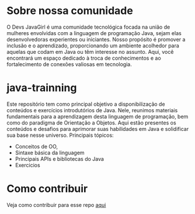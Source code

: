 # Sobre nossa comunidade
O Devs JavaGirl é uma comunidade tecnológica focada na união de mulheres envolvidas com a linguagem de programação Java, sejam elas desenvolvedoras experientes ou iniciantes. Nosso propósito é promover a inclusão e o aprendizado, proporcionando um ambiente acolhedor para aquelas que codam em Java ou têm interesse no assunto. Aqui, você encontrará um espaço dedicado à troca de conhecimentos e ao fortalecimento de conexões valiosas em tecnologia.

# java-trainning
Este repositório tem como principal objetivo a disponibilização de conteúdos e exercícios introdutórios de Java. Nele, reunimos materiais fundamentais para a aprendizagem desta linguagem de programação, bem como do paradigma de Orientação a Objetos. Aqui estão presentes os conteúdos e desafios para aprimorar suas habilidades em Java e solidificar sua base nesse universo.
Principais tópicos:
- Conceitos de OO,
- Sintaxe básica da linguagem
- Principais APIs e bibliotecas do Java
- Exercicios

# Como contribuir
Veja como contribuir para esse repo [aqui](https://github.com/devs-javagirl/java-trainning/blob/655955ad169368a5681bd94515148eb7b52bf11b/CONTRIBUTING)
